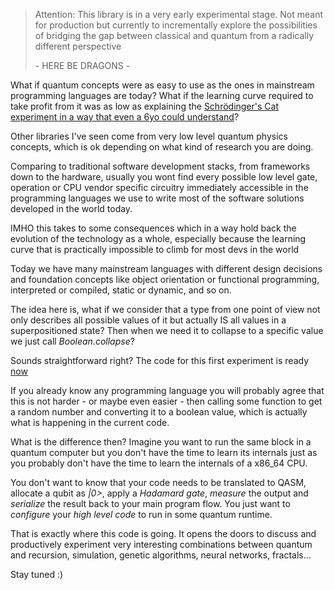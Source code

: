> Attention: This library is in a very early experimental stage.
> Not meant for production but currently to incrementally explore the possibilities of bridging the gap between classical and quantum from a radically different perspective
>
> \- HERE BE DRAGONS \-

What if quantum concepts were as easy to use as the ones in mainstream programming languages are today? What if the learning curve required to take profit from it was as low as explaining the [Schrödinger's Cat experiment in a way that even a 6yo could understand](https://www.youtube.com/watch?v=IOYyCHGWJq4)?

Other libraries I've seen come from very low level quantum physics concepts, which is ok depending on what kind of research you are doing.

Comparing to traditional software development stacks, from frameworks down to the hardware, usually you wont find every possible low level gate, operation or CPU vendor specific circuitry immediately accessible in the programming languages we use to write most of the software solutions developed in the world today.

IMHO this takes to some consequences which in a way hold back the evolution of the technology as a whole, especially because the learning curve that is practically impossible to climb for most devs in the world

Today we have many mainstream languages with different design decisions and foundation concepts like object orientation or functional programming, interpreted or compiled, static or dynamic, and so on.

The idea here is, what if we consider that a type from one point of view not only describes all possible values of it but actually IS all values in a superpositioned state? Then when we need it to collapse to a specific value we just call *Boolean.collapse*?

Sounds straightforward right? The code for this first experiment is ready [now](https://github.com/TheDockingSpace/InfinitU/blob/e39188af054a3716db31f59b85160dd5ecba63d9/quantum/js/src/main/scala/space/thedocking/infinitu/quantum/App.scala#L26)

If you already know any programming language you will probably agree that this is not harder - or maybe even easier - then calling some function to get a random number and converting it to a boolean value, which is actually what is happening in the current code.

What is the difference then? Imagine you want to run the same block in a quantum computer but you don't have the time to learn its internals just as you probably don't have the time to learn the internals of a x86_64 CPU.

You don't want to know that your code needs to be translated to QASM, allocate a qubit as *|0>*, apply a *Hadamard gate*, *measure* the output and *serialize* the result back to your main program flow. You just want to *configure* your *high level code* to run in some quantum runtime.

That is exactly where this code is going. It opens the doors to discuss and productively experiment very interesting combinations between quantum and recursion, simulation, genetic algorithms, neural networks, fractals...

Stay tuned :)
